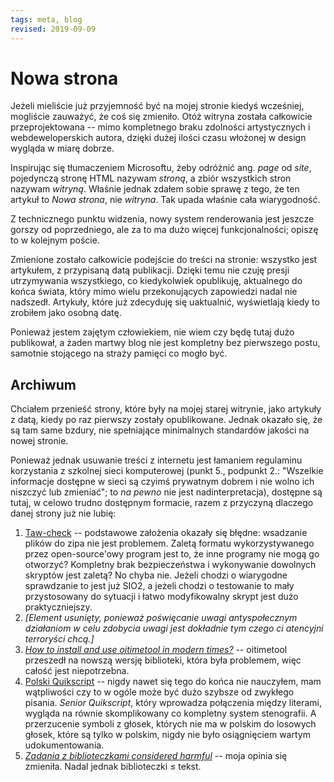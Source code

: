 ```yaml
---
tags: meta, blog
revised: 2019-09-09
---
```


# Nowa strona

Jeżeli mieliście już przyjemność być na mojej stronie kiedyś wcześniej, mogliście zauważyć, że coś się zmieniło. Otóż witryna została całkowicie przeprojektowana -- mimo kompletnego braku zdolności artystycznych i webdeweloperskich autora, dzięki dużej ilości czasu włożonej w design wygląda w miarę dobrze.

Inspirując się tłumaczeniem Microsoftu, żeby odróżnić ang. _page_ od _site_, pojedynczą stronę HTML nazywam _stroną_, a zbiór wszystkich stron nazywam _witryną_. Właśnie jednak zdałem sobie sprawę z tego, że ten artykuł to _Nowa strona_, nie _witryna_. Tak upada właśnie cała wiarygodność.

Z technicznego punktu widzenia, nowy system renderowania jest jeszcze gorszy od poprzedniego, ale za to ma dużo więcej funkcjonalności; opiszę to w kolejnym poście.

Zmienione zostało całkowicie podejście do treści na stronie: wszystko jest artykułem, z przypisaną datą publikacji. Dzięki temu nie czuję presji utrzymywania wszystkiego, co kiedykolwiek opublikuję, aktualnego do końca świata, który mimo wielu przekonujących zapowiedzi nadal nie nadszedł. Artykuły, które już zdecyduję się uaktualnić, wyświetlają kiedy to zrobiłem jako osobną datę.

Ponieważ jestem zajętym człowiekiem, nie wiem czy będę tutaj dużo publikował, a żaden martwy blog nie jest kompletny bez pierwszego postu, samotnie stojącego na straży pamięci co mogło być.

## Archiwum

Chciałem przenieść strony, które były na mojej starej witrynie, jako artykuły z datą, kiedy po raz pierwszy zostały opublikowane. Jednak okazało się, że są tam same bzdury, nie spełniające minimalnych standardów jakości na nowej stronie.

Ponieważ jednak usuwanie treści z internetu jest łamaniem regulaminu korzystania z szkolnej sieci komputerowej (punkt 5., podpunkt 2.: "Wszelkie informacje dostępne w sieci są czyimś prywatnym dobrem i nie wolno ich niszczyć lub zmieniać"; to _na pewno_ nie jest nadinterpretacja), dostępne są tutaj, w celowo trudno dostępnym formacie, razem z przyczyną dlaczego danej strony już nie lubię:

1. [Taw-check](archive/taw-check.pdf) -- podstawowe założenia okazały się błędne: wsadzanie plików do zipa nie jest problemem. Zaletą formatu wykorzystywanego przez open-source'owy program jest to, że inne programy nie mogą go otworzyć? Kompletny brak bezpieczeństwa i wykonywanie dowolnych skryptów jest zaletą? No chyba nie. Jeżeli chodzi o wiarygodne sprawdzanie to jest już SIO2, a jeżeli chodzi o testowanie to mały przystosowany do sytuacji i łatwo modyfikowalny skrypt jest dużo praktyczniejszy.
2. _[Element usunięty, ponieważ poświęcanie uwagi antyspołecznym działaniom w celu zdobycia uwagi jest dokładnie tym czego ci atencyjni terroryści chcą.]_
3. [_How to install and use oitimetool in modern times?_](archive/oitimetool.pdf) -- oitimetool przeszedł na nowszą wersję biblioteki, która była problemem, więc całość jest niepotrzebna.
4. [Polski Quikscript](archive/quikscript.pdf) -- nigdy nawet się tego do końca nie nauczyłem, mam wątpliwości czy to w ogóle może być dużo szybsze od zwykłego pisania. _Senior Quikscript_, który wprowadza połączenia między literami, wygląda na równie skomplikowany co kompletny system stenografii. A przerzucenie symboli z głosek, których nie ma w polskim do losowych głosek, które są tylko w polskim, nigdy nie było osiągnięciem wartym udokumentowania.
5. [_Zadania z biblioteczkami considered harmful_](archive/deathlib.pdf) -- moja opinia się zmieniła. Nadal jednak biblioteczki ≤ tekst.
